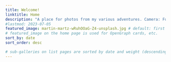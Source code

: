 ```yaml
---
title: Welcome!
linktitle: Home
description: "A place for photos from my various adventures. Camera: Fujifilm X100V"
#lastmod: 2023-07-05
featured_image: martin-martz-wRuhOOaG-Z4-unsplash.jpg # default: first image in this directory
# featured_image on the home page is used for OpenGraph cards, etc.
sort_by: date
sort_order: desc

# sub-galleries on list pages are sorted by date and weight (descending)
---
```

